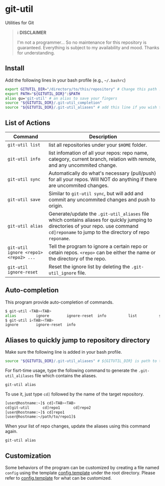 # git-util
Utilities for Git

> ℹ️ **DISCLAIMER**
> 
> I'm not a programmer... So no maintenance for this repository is guaranteed. Everything is subject to my availability and mood. Thanks for understanding.

## Install
Add the following lines in your bash profile (e.g., `~/.bashrc`)
```bash
export GITUTIL_DIR="/directory/to/this/repository" # Change this path !
export PATH="${GITUTIL_DIR}":$PATH
alias gu='git-util' # an alias to save your fingers
source "${GITUTIL_DIR}/.git-util_completion"
source "${GITUTIL_DIR}/.git-util_aliases" # add this line if you wish to use autogenerated aliases for jumping to the directory of one repo.
```

## List of Actions
| Command | Description |
| --- | --- |
| `git-util list` | list all repositories under your `$HOME` folder. |
| `git-util info` | list infomation of all your repos: repo name, category, current branch, relation with remote, and any uncommited change.  |
| `git-util sync` | Automatically do what's necessary (pull/push) for all your repos. Will NOT do anything if there are uncommited changes.|
| `git-util save` | Similar to `git-util sync`, but will add and commit any uncommited changes and push to origin. |
| `git-util alias` | Generate/update the `.git-util_aliases` file which contains aliases for quickly jumping to directories of your repo. use command `cd]reponame` to jump to the directory of repo `reponame`.  |
| `git-util ignore <repo1> <repo2> ...` | Tell the program to ignore a certain repo or cetain repos. `<repo>` can be either the name or the directory of the repo. |
| `git-util ignore-reset` | Reset the ignore list by deleting the `.git-util_ignore` file. |

## Auto-completion
This program provide auto-completion of commands.
```bash
$ git-util <TAB><TAB>
alias         ignore        ignore-reset  info          list          save          sync
$ git-util i<TAB><TAB>
ignore        ignore-reset  info
```

## Aliases to quickly jump to repository directory
Make sure the following line is added in your bash profile.
```bash
source "${GITUTIL_DIR}/.git-util_aliases" # ${GITUTIL_DIR} is path to this repository
```
For fisrt-time usage, type the following command to generate the `.git-util_alilases` file which contains the aliases.
```bash
git-util alias
```
To use it, just type `cd]` followed by the name of the target repository.
```bash
[user@hostname:~]$ cd]<TAB><TAB>
cd]git-util      cd]repo1      cd]repo2
[user@hostname:~]$ cd]repo1
[user@hostname:~/path/to/repo1]$ 
```
When your list of repo changes, update the aliases using this command again.
```bash
git-util alias
```

## Customization
Some behaviors of the program can be customized by creating a file named `config` using the template [config.template](config.template) under the root directory. Please refer to [config.template](config.template) for what can be customized.
